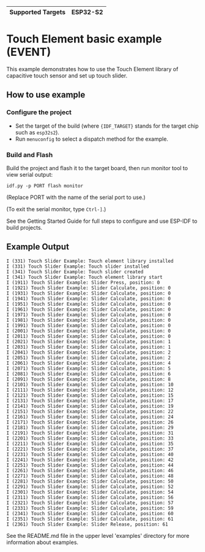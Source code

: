 | Supported Targets | ESP32-S2 |
| ----------------- | -------- |

# Touch Element basic example (EVENT)

This example demonstrates how to use the Touch Element library of capacitive touch sensor and set up touch slider.

## How to use example

### Configure the project

* Set the target of the build (where `{IDF_TARGET}` stands for the target chip such as `esp32s2`).
* Run `menuconfig` to select a dispatch method for the example.

### Build and Flash

Build the project and flash it to the target board, then run monitor tool to view serial output:

```
idf.py -p PORT flash monitor
```

(Replace PORT with the name of the serial port to use.)

(To exit the serial monitor, type ``Ctrl-]``.)

See the Getting Started Guide for full steps to configure and use ESP-IDF to build projects.

## Example Output

```
I (331) Touch Slider Example: Touch element library installed
I (331) Touch Slider Example: Touch slider installed
I (341) Touch Slider Example: Touch slider created
I (341) Touch Slider Example: Touch element library start
I (1911) Touch Slider Example: Slider Press, position: 0
I (1921) Touch Slider Example: Slider Calculate, position: 0
I (1931) Touch Slider Example: Slider Calculate, position: 0
I (1941) Touch Slider Example: Slider Calculate, position: 0
I (1951) Touch Slider Example: Slider Calculate, position: 0
I (1961) Touch Slider Example: Slider Calculate, position: 0
I (1971) Touch Slider Example: Slider Calculate, position: 0
I (1981) Touch Slider Example: Slider Calculate, position: 0
I (1991) Touch Slider Example: Slider Calculate, position: 0
I (2001) Touch Slider Example: Slider Calculate, position: 0
I (2011) Touch Slider Example: Slider Calculate, position: 0
I (2021) Touch Slider Example: Slider Calculate, position: 1
I (2031) Touch Slider Example: Slider Calculate, position: 1
I (2041) Touch Slider Example: Slider Calculate, position: 2
I (2051) Touch Slider Example: Slider Calculate, position: 2
I (2061) Touch Slider Example: Slider Calculate, position: 4
I (2071) Touch Slider Example: Slider Calculate, position: 5
I (2081) Touch Slider Example: Slider Calculate, position: 6
I (2091) Touch Slider Example: Slider Calculate, position: 8
I (2101) Touch Slider Example: Slider Calculate, position: 10
I (2111) Touch Slider Example: Slider Calculate, position: 12
I (2121) Touch Slider Example: Slider Calculate, position: 15
I (2131) Touch Slider Example: Slider Calculate, position: 17
I (2141) Touch Slider Example: Slider Calculate, position: 19
I (2151) Touch Slider Example: Slider Calculate, position: 22
I (2161) Touch Slider Example: Slider Calculate, position: 24
I (2171) Touch Slider Example: Slider Calculate, position: 26
I (2181) Touch Slider Example: Slider Calculate, position: 29
I (2191) Touch Slider Example: Slider Calculate, position: 31
I (2201) Touch Slider Example: Slider Calculate, position: 33
I (2211) Touch Slider Example: Slider Calculate, position: 35
I (2221) Touch Slider Example: Slider Calculate, position: 37
I (2231) Touch Slider Example: Slider Calculate, position: 40
I (2241) Touch Slider Example: Slider Calculate, position: 42
I (2251) Touch Slider Example: Slider Calculate, position: 44
I (2261) Touch Slider Example: Slider Calculate, position: 46
I (2271) Touch Slider Example: Slider Calculate, position: 48
I (2281) Touch Slider Example: Slider Calculate, position: 50
I (2291) Touch Slider Example: Slider Calculate, position: 52
I (2301) Touch Slider Example: Slider Calculate, position: 54
I (2311) Touch Slider Example: Slider Calculate, position: 56
I (2321) Touch Slider Example: Slider Calculate, position: 57
I (2331) Touch Slider Example: Slider Calculate, position: 59
I (2341) Touch Slider Example: Slider Calculate, position: 60
I (2351) Touch Slider Example: Slider Calculate, position: 61
I (2361) Touch Slider Example: Slider Release, position: 61
```

See the README.md file in the upper level 'examples' directory for more information about examples.
